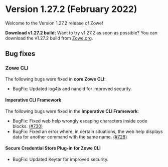 # Version 1.27.2 (February 2022)

Welcome to the Version 1.27.2 release of Zowe!

**Download v1.27.2 build:** Want to try v1.27.2 as soon as possible? You can download the v1.27.2 build from [Zowe.org](https://www.zowe.org/download.html).

## Bug fixes

### Zowe CLI

The following bugs were fixed in **core Zowe CLI**:

* BugFix: Updated log4js and nanoid for improved security.

#### Imperative CLI Framework

The following bugs were fixed in the **Imperative CLI Framework**:

* BugFix: Fixed web help wrongly escaping characters inside code blocks. [(#730)](https://github.com/zowe/imperative/issues/730)
* BugFix: Fixed an error where, in certain situations, the web help displays data for another command with the same name. [(#728)](https://github.com/zowe/imperative/issues/728)

#### Secure Credential Store Plug-in for Zowe CLI

* BugFix: Updated Keytar for improved security.
